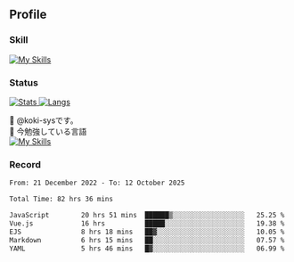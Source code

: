 ## Profile
### Skill
[![My Skills](https://skillicons.dev/icons?i=html,css,javascript,php,java,nodejs,react,bootstrap,docker,laravel,git,github,githubactions,materialui&theme=dark)](https://skillicons.dev)<br>
### Status
[![Stats](https://github-readme-stats.vercel.app/api?username=koki-sys&count_private=true&show_icons=true)
![Langs](https://github-readme-stats.vercel.app/api/top-langs/?username=koki-sys&layout=compact)](https://github.com/koki-sys)

👋 @koki-sysです。<br/>
🌱 今勉強している言語<br/>
[![My Skills](https://skillicons.dev/icons?i=typescript,react,golang&theme=dark)](https://skillicons.dev)


<!---
koki-sys/koki-sys is a ✨ special ✨ repository because its `README.md` (this file) appears on your GitHub profile.
You can click the Preview link to take a look at your changes.
--->

### Record
<!--START_SECTION:waka-->

```txt
From: 21 December 2022 - To: 12 October 2025

Total Time: 82 hrs 36 mins

JavaScript        20 hrs 51 mins  ██████▒░░░░░░░░░░░░░░░░░░   25.25 %
Vue.js            16 hrs          █████░░░░░░░░░░░░░░░░░░░░   19.38 %
EJS               8 hrs 18 mins   ██▓░░░░░░░░░░░░░░░░░░░░░░   10.05 %
Markdown          6 hrs 15 mins   ██░░░░░░░░░░░░░░░░░░░░░░░   07.57 %
YAML              5 hrs 46 mins   █▓░░░░░░░░░░░░░░░░░░░░░░░   06.99 %
```

<!--END_SECTION:waka-->
